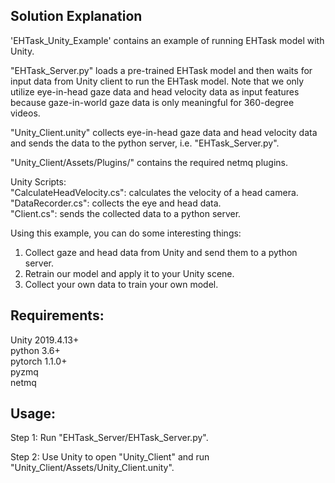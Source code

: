 ## Solution Explanation

'EHTask_Unity_Example' contains an example of running EHTask model with Unity.

"EHTask_Server.py" loads a pre-trained EHTask model and then waits for input data from Unity client to run the EHTask model.
Note that we only utilize eye-in-head gaze data and head velocity data as input features because gaze-in-world gaze data is only meaningful for 360-degree videos.

"Unity_Client.unity" collects eye-in-head gaze data and head velocity data and sends the data to the python server, i.e. "EHTask_Server.py".

"Unity_Client/Assets/Plugins/" contains the required netmq plugins.

Unity Scripts:  
"CalculateHeadVelocity.cs": calculates the velocity of a head camera.  
"DataRecorder.cs": collects the eye and head data.  
"Client.cs": sends the collected data to a python server.  


Using this example, you can do some interesting things:
1. Collect gaze and head data from Unity and send them to a python server.  
2. Retrain our model and apply it to your Unity scene.  
3. Collect your own data to train your own model.  


## Requirements:
Unity 2019.4.13+  
python 3.6+  
pytorch 1.1.0+  
pyzmq  
netmq  


## Usage:
Step 1: Run "EHTask_Server/EHTask_Server.py".

Step 2: Use Unity to open "Unity_Client" and run "Unity_Client/Assets/Unity_Client.unity".

